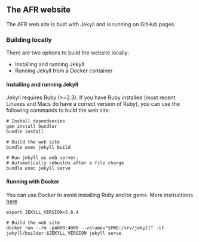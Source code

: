 ## The AFR website

The AFR web site is built with Jekyll and is running on GitHub pages.

### Building locally

There are two options to build the website locally:

* Installing and running Jekyll
* Running Jekyll from a Docker container

#### Installing and running Jekyll

Jekyll requires Ruby (>=2.3). If you have Ruby installed (most recent Linuxes
and Macs do have a correct version of Ruby), you can use the following commands
to build the web site:

```shell
# Install dependencies
gem install bundler
bundle install

# Build the web site
bundle exec jekyll build

# Run jekyll as web server.
# Automatically rebuilds after a file change
bundle exec jekyll serve
```

#### Running with Docker

You can use Docker to avoid installing Ruby and/or gems. More instructions
[here](https://github.com/envygeeks/jekyll-docker/blob/master/README.md)

```shell
export JEKYLL_VERSION=3.8.4

# Build the web site
docker run --rm -p4000:4000 --volume="$PWD:/srv/jekyll" -it jekyll/builder:$JEKYLL_VERSION jekyll serve
```
